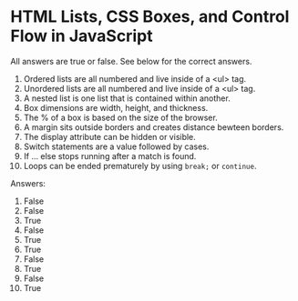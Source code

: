 # HTML Lists, CSS Boxes, and Control Flow in JavaScript

All answers are true or false.  See below for the correct answers.
1. Ordered lists are all numbered and live inside of a \<ul> tag.
1. Unordered lists are all numbered and live inside of a \<ul> tag.
1. A nested list is one list that is contained within another.
1. Box dimensions are width, height, and thickness.
1. The % of a box is based on the size of the browser.
1. A margin sits outside borders and creates distance bewteen borders.
1. The display attribute can be hidden or visible.
1. Switch statements are a value followed by cases.
1. If ... else stops running after a match is found.
1. Loops can be ended prematurely by using `break;` or `continue`.

Answers:
1. False
1. False
1. True
1. False
1. True
1. True
1. False
1. True
1. False
1. True


